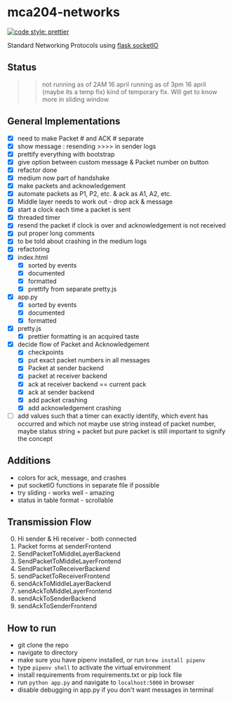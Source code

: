 # mca204-networks

[![code style: prettier](https://img.shields.io/badge/code_style-prettier-ff69b4.svg?style=flat-square)](https://github.com/prettier/prettier)

Standard Networking Protocols using [flask socketIO](https://github.com/miguelgrinberg/Flask-SocketIO/tree/master/example)

## Status

> > not running as of 2AM 16 april
> > running as of 3pm 16 april (maybe its a temp fix)
> > kind of temporary fix. Will get to know more in sliding window

## General Implementations

* [x] need to make Packet # and ACK # separate
* [x] show message : resending >>>> in sender logs
* [x] prettify everything with bootstrap
* [x] give option between custom message & Packet number on button
* [x] refactor done
* [x] medium now part of handshake
* [x] make packets and acknowledgement
* [x] automate packets as P1, P2, etc. & ack as A1, A2, etc.
* [x] Middle layer needs to work out - drop ack & message
* [x] start a clock each time a packet is sent
* [x] threaded timer
* [x] resend the packet if clock is over and acknowledgement is not received
* [x] put proper long comments
* [x] to be told about crashing in the medium logs
* [x] refactoring
* [x] index.html
  * [x] sorted by events
  * [x] documented
  * [x] formatted
  * [x] prettify from separate pretty.js
* [x] app.py
  * [x] sorted by events
  * [x] documented
  * [x] formatted
* [x] pretty.js
  * [x] prettier formatting is an acquired taste
* [x] decide flow of Packet and Acknowledgement
  * [x] checkpoints
  * [x] put exact packet numbers in all messages
  * [x] Packet at sender backend
  * [x] packet at receiver backend
  * [x] ack at receiver backend == current pack
  * [x] ack at sender backend
  * [x] add packet crashing
  * [x] add acknowledgement crashing
* [ ] add values such that a timer can exactly identify, which event has occurred and which not maybe use string instead of packet number, maybe status string + packet but pure packet is still important to signify the concept

## Additions

* colors for ack, message, and crashes
* put socketIO functions in separate file if possible
* try sliding - works well - amazing
* status in table format - scrollable

## Transmission Flow

0.  Hi sender & Hi receiver - both connected
1.  Packet forms at senderFrontend
1.  SendPacketToMiddleLayerBackend
1.  SendPacketToMiddleLayerFrontend
1.  SendPacketToReceiverBackend
1.  sendPacketToReceiverFrontend
1.  sendAckToMiddleLayerBackend
1.  sendAckToMiddleLayerFrontend
1.  sendAckToSenderBackend
1.  sendAckToSenderFrontend

## How to run

* git clone the repo
* navigate to directory
* make sure you have pipenv installed, or run `brew install pipenv`
* type `pipenv shell` to activate the virtual environment
* install requirements from requirements.txt or pip lock file
* run `python app.py` and navigate to `localhost:5000` in browser
* disable debugging in app.py if you don't want messages in terminal
